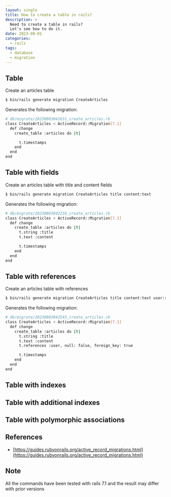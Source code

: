 ```yaml
---
layout: single
title: How to create a table in rails?
description: >
  Need to create a table in rails?
  Let's see how to do it.
date: 2023-08-01
categories:
  - rails
tags:
  - database
  - migration
---
```


## Table

Create an articles table

```bash
$ bin/rails generate migration CreateArticles
```

Generates the following migration:

```bash
# db/migrate/20230803041631_create_articles.rb
class CreateArticles < ActiveRecord::Migration[7.1]
  def change
    create_table :articles do |t|

      t.timestamps
    end
  end
end
```

## Table with fields

Create an articles table with title and content fields

```bash
$ bin/rails generate migration CreateArticles title content:text
```

Generates the following migration:

```bash
# db/migrate/20230803042216_create_articles.rb
class CreateArticles < ActiveRecord::Migration[7.1]
  def change
    create_table :articles do |t|
      t.string :title
      t.text :content

      t.timestamps
    end
  end
end
```

## Table with references

Create an articles table with references

```bash
$ bin/rails generate migration CreateArticles title content:text user:references
```

Generates the following migration:

```bash
# db/migrate/20230803042543_create_articles.rb
class CreateArticles < ActiveRecord::Migration[7.1]
  def change
    create_table :articles do |t|
      t.string :title
      t.text :content
      t.references :user, null: false, foreign_key: true

      t.timestamps
    end
  end
end
```

## Table with indexes

## Table with additional indexes

## Table with polymorphic associations

## References

- [https://guides.rubyonrails.org/active_record_migrations.html](https://guides.rubyonrails.org/active_record_migrations.html)

## Note

All the commands have been tested with rails 7.1 and the result may differ with prior versions

